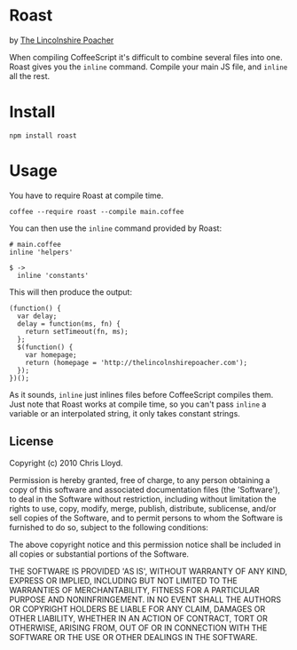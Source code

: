 # Roast

by [The Lincolnshire Poacher](http://thelincolnshirepoacher.com)


When compiling CoffeeScript it's difficult to combine several files into one. Roast gives you the `inline` command. Compile your main JS file, and `inline` all the rest.


# Install

    npm install roast


# Usage

You have to require Roast at compile time.

    coffee --require roast --compile main.coffee

You can then use the `inline` command provided by Roast:

    # main.coffee
    inline 'helpers'

    $ ->
      inline 'constants'

This will then produce the output:

    (function() {
      var delay;
      delay = function(ms, fn) {
        return setTimeout(fn, ms);
      };
      $(function() {
        var homepage;
        return (homepage = 'http://thelincolnshirepoacher.com');
      });
    })();

As it sounds, `inline` just inlines files before CoffeeScript compiles them. Just note that Roast works at compile time, so you can't pass `inline` a variable or an interpolated string, it only takes constant strings.

## License

Copyright (c) 2010 Chris Lloyd.

Permission is hereby granted, free of charge, to any person obtaining a copy of this software and associated documentation files (the 'Software'), to deal in the Software without restriction, including without limitation the rights to use, copy, modify, merge, publish, distribute, sublicense, and/or sell copies of the Software, and to permit persons to whom the Software is furnished to do so, subject to the following conditions:

The above copyright notice and this permission notice shall be included in all copies or substantial portions of the Software.

THE SOFTWARE IS PROVIDED 'AS IS', WITHOUT WARRANTY OF ANY KIND, EXPRESS OR IMPLIED, INCLUDING BUT NOT LIMITED TO THE WARRANTIES OF MERCHANTABILITY, FITNESS FOR A PARTICULAR PURPOSE AND NONINFRINGEMENT. IN NO EVENT SHALL THE AUTHORS OR COPYRIGHT HOLDERS BE LIABLE FOR ANY CLAIM, DAMAGES OR OTHER LIABILITY, WHETHER IN AN ACTION OF CONTRACT, TORT OR OTHERWISE, ARISING FROM, OUT OF OR IN CONNECTION WITH THE SOFTWARE OR THE USE OR OTHER DEALINGS IN THE SOFTWARE.

